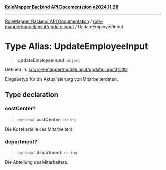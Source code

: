 [**RoleMapper Backend API Documentation v2024.11.28**](../../../../../README.md)

***

[RoleMapper Backend API Documentation](../../../../../modules.md) / [role-mapper/model/input/update.input](../README.md) / UpdateEmployeeInput

# Type Alias: UpdateEmployeeInput

> **UpdateEmployeeInput**: `object`

Defined in: [src/role-mapper/model/input/update.input.ts:102](https://github.com/FlowCraft-AG/RoleMapper/blob/046a4446f7c1ce6f2997dfd7b028c1b4223ffb6a/backend/src/role-mapper/model/input/update.input.ts#L102)

Eingabetyp für die Aktualisierung von Mitarbeiterdaten.

## Type declaration

### costCenter?

> `optional` **costCenter**: `string`

Die Kostenstelle des Mitarbeiters.

### department?

> `optional` **department**: `string`

Die Abteilung des Mitarbeiters.
